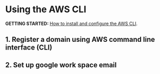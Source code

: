 # Using the AWS CLI

**GETTING STARTED:** [How to install and configure the AWS CLI](p0.1_CLI_INSTALLATION.md).

## 1. Register a domain using AWS command line interface (CLI)


## 2. Set up google work space email